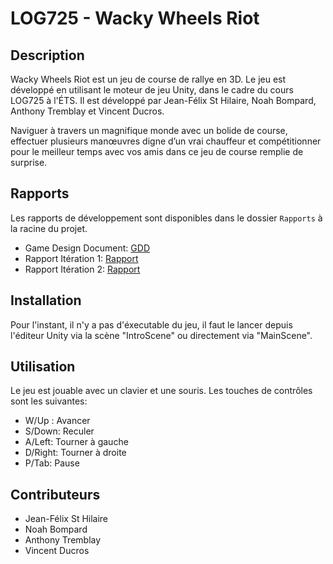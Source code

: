 ﻿# LOG725 - Wacky Wheels Riot

## Description

Wacky Wheels Riot est un jeu de course de rallye en 3D. Le jeu est développé en utilisant le moteur de jeu Unity, dans le cadre du cours LOG725 à l'ÉTS.
Il est développé par Jean-Félix St Hilaire, Noah Bompard, Anthony Tremblay et Vincent Ducros.

Naviguer à travers un magnifique monde avec un bolide de course, effectuer plusieurs manœuvres digne d’un vrai chauffeur et compétitionner pour le meilleur temps avec vos amis dans ce jeu de course remplie de surprise.

## Rapports

Les rapports de développement sont disponibles dans le dossier `Rapports` à la racine du projet.
- Game Design Document: [GDD](Rapports/GDD_Equipe4.pdf)
- Rapport Itération 1: [Rapport](Rapports/Rapport_Iteration1_Equipe4.pdf)
- Rapport Itération 2: [Rapport](Rapports/Rapport_Iteration2_Equipe4.pdf)

## Installation

Pour l'instant, il n'y a pas d'éxecutable du jeu, il faut le lancer depuis l'éditeur Unity via la scène "IntroScene" ou directement via "MainScene".

## Utilisation

Le jeu est jouable avec un clavier et une souris. Les touches de contrôles sont les suivantes:
- W/Up : Avancer
- S/Down: Reculer
- A/Left: Tourner à gauche
- D/Right: Tourner à droite
- P/Tab: Pause

## Contributeurs

- Jean-Félix St Hilaire
- Noah Bompard
- Anthony Tremblay
- Vincent Ducros

